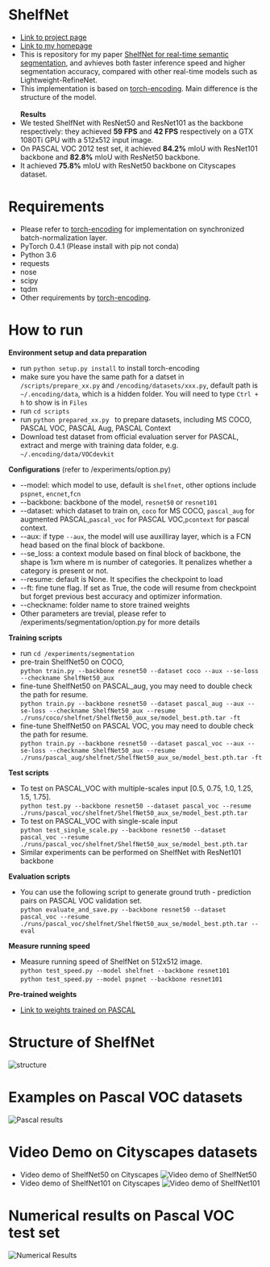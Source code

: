 # ShelfNet 
* [Link to project page](https://github.com/juntang-zhuang/ShelfNet/)
* [Link to my homepage](https://juntangzhuang.com)
* This is repository for my paper [ShelfNet for real-time semantic segmentation](https://arxiv.org/abs/1811.11254), and avhieves both faster inference speed and higher segmentation accuracy, compared with other real-time models such as Lightweight-RefineNet.
* This implementation is based on [torch-encoding](https://github.com/zhanghang1989/PyTorch-Encoding). Main difference is the structure of the model. </br></br>
**Results**</br>
* We tested ShelfNet with ResNet50 and ResNet101 as the backbone respectively: they achieved **59 FPS** and **42 FPS** respectively on a GTX 1080Ti GPU with a 512x512 input image. 
* On PASCAL VOC 2012 test set, it achieved **84.2%** mIoU with ResNet101 backbone and **82.8%** mIoU with ResNet50 backbone.
* It achieved **75.8%** mIoU with ResNet50 backbone on Cityscapes dataset.

# Requirements
* Please refer to [torch-encoding](https://github.com/zhanghang1989/PyTorch-Encoding) for implementation on synchronized batch-normalization layer.
* PyTorch 0.4.1 (Please install with pip not conda)
* Python 3.6
* requests
* nose
* scipy
* tqdm
* Other requirements by [torch-encoding](https://github.com/zhanghang1989/PyTorch-Encoding).

# How to run
**Environment setup and data preparation**
* run ```python setup.py install``` to install torch-encoding
* make sure you have the same path for a datset in ```/scripts/prepare_xx.py``` and ```/encoding/datasets/xxx.py```, default path is ```~/.encoding/data```, which is a hidden folder. You will need to type ```Ctrl + h``` to show is in ```Files```
* run ```cd scripts```
* run ```python prepared_xx.py ``` to prepare datasets, including MS COCO, PASCAL VOC, PASCAL Aug, PASCAL Context 
* Download test dataset from official evaluation server for PASCAL, extract and merge with training data folder, e.g. ```~/.encoding/data/VOCdevkit``` </br>

**Configurations** (refer to /experiments/option.py)</br>
* --model: which model to use, default is ```shelfnet```, other options include ```pspnet```, ```encnet```,```fcn```
* --backbone: backbone of the model, ```resnet50``` or ```resnet101```
* --dataset: which dataset to train on, ```coco``` for MS COCO, ```pascal_aug``` for augmented PASCAL,```pascal_voc``` for PASCAL VOC,```pcontext``` for pascal context.
* --aux: if type ```--aux```, the model will use auxilliray layer, which is a FCN head based on the final block of backbone.
* --se_loss: a context module based on final block of backbone, the shape is 1xm where m is number of categories. It penalizes whether a category is present or not.
* --resume: default is None. It specifies the checkpoint to load
* --ft: fine tune flag. If set as True, the code will resume from checkpoint but forget previous best accuracy and optimizer information.
* --checkname: folder name to store trained weights
* Other parameters are trevial, please refer to /experiments/segmentation/option.py for more details

**Training scripts**
* run ```cd /experiments/segmentation```
* pre-train ShelfNet50 on COCO, </br>
```python train.py --backbone resnet50 --dataset coco --aux --se-loss --checkname ShelfNet50_aux```
* fine-tune ShelfNet50 on PASCAL_aug, you may need to double check the path for resume.</br>
```python train.py --backbone resnet50 --dataset pascal_aug --aux --se-loss --checkname ShelfNet50_aux --resume ./runs/coco/shelfnet/ShelfNet50_aux_se/model_best.pth.tar -ft```
* fine-tune ShelfNet50 on PASCAL VOC, you may need to double check the path for resume.</br>
```python train.py --backbone resnet50 --dataset pascal_voc --aux --se-loss --checkname ShelfNet50_aux --resume ./runs/pascal_aug/shelfnet/ShelfNet50_aux_se/model_best.pth.tar -ft```

**Test scripts**
* To test on PASCAL_VOC with multiple-scales input \[0.5, 0.75, 1.0, 1.25, 1.5, 1.75\].</br>
```python test.py --backbone resnet50 --dataset pascal_voc --resume ./runs/pascal_voc/shelfnet/ShelfNet50_aux_se/model_best.pth.tar```
* To test on PASCAL_VOC with single-scale input</br>
```python test_single_scale.py --backbone resnet50 --dataset pascal_voc --resume ./runs/pascal_voc/shelfnet/ShelfNet50_aux_se/model_best.pth.tar```
* Similar experiments can be performed on ShelfNet with ResNet101 backbone

**Evaluation scripts**
* You can use the following script to generate ground truth - prediction pairs on PASCAL VOC validation set. </br>
```python evaluate_and_save.py --backbone resnet50 --dataset pascal_voc --resume ./runs/pascal_voc/shelfnet/ShelfNet50_aux_se/model_best.pth.tar --eval```

**Measure running speed**
* Measure running speed of ShelfNet on 512x512 image. </br>
```python test_speed.py --model shelfnet --backbone resnet101```</br>
```python test_speed.py --model pspnet --backbone resnet101```</br>

**Pre-trained weights**
* [Link to weights trained on PASCAL](https://drive.google.com/drive/folders/1k23TpBDsP9_gnb3LZlEcYyF4yoVzW99Z?usp=sharing)

# Structure of ShelfNet
![structure](video_demo/shelfnet.png) </br>


# Examples on Pascal VOC datasets
![Pascal results](video_demo/Pascal_results.png) </br>
# Video Demo on Cityscapes datasets
* Video demo of ShelfNet50 on Cityscapes
![Video demo of ShelfNet50](video_demo/shelfnet50_demo.gif) 
* Video demo of ShelfNet101 on Cityscapes
![Video demo of ShelfNet101](video_demo/shelfnet101_demo.gif)

# Numerical results on Pascal VOC test set
![Numerical Results](video_demo/results_table.png)
